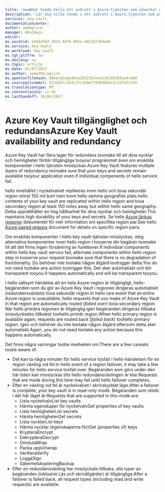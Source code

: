 ```yaml
---
title: "aaaWhat toodo hello ett avbrott i Azure-tjänsten som påverkar Azure Key Vault för händelsen | Microsoft Docs"
description: "Lär dig vilka toodo i ett avbrott i Azure-tjänsten som påverkar Azure Key Vault hello-händelse."
services: key-vault
documentationcenter: 
author: adamglick
manager: mbaldwin
editor: 
ms.assetid: 19a9af63-3032-447b-9d1a-b0125f384edb
ms.service: key-vault
ms.workload: key-vault
ms.tgt_pltfrm: na
ms.devlang: na
ms.topic: article
ms.date: 01/07/2017
ms.author: sumedhb;aglick
ms.openlocfilehash: 88eec82ada401a28323b3eea126168185ba4cdb0
ms.sourcegitcommit: 523283cc1b3c37c428e77850964dc1c33742c5f0
ms.translationtype: MT
ms.contentlocale: sv-SE
ms.lasthandoff: 10/06/2017
---
```

# <a name="azure-key-vault-availability-and-redundancy"></a><span data-ttu-id="6642d-103">Azure Key Vault tillgänglighet och redundans</span><span class="sxs-lookup"><span data-stu-id="6642d-103">Azure Key Vault availability and redundancy</span></span>
<span data-ttu-id="6642d-104">Azure Key Vault har flera lager för redundans toomake till att dina nycklar och hemligheter förblir tillgängliga tooyour programmet även om enskilda komponenter i hello tjänsten misslyckas.</span><span class="sxs-lookup"><span data-stu-id="6642d-104">Azure Key Vault features multiple layers of redundancy toomake sure that your keys and secrets remain available tooyour application even if individual components of hello service fail.</span></span>

<span data-ttu-id="6642d-105">hello innehållet i nyckelvalvet replikeras inom hello och tooa sekundär region minst 150 mil bort men inom hello samma geografisk plats.</span><span class="sxs-lookup"><span data-stu-id="6642d-105">hello contents of your key vault are replicated within hello region and tooa secondary region at least 150 miles away but within hello same geography.</span></span> <span data-ttu-id="6642d-106">Detta upprätthåller en hög hållbarhet för dina nycklar och hemligheter.</span><span class="sxs-lookup"><span data-stu-id="6642d-106">This maintains high durability of your keys and secrets.</span></span> <span data-ttu-id="6642d-107">Se hello [Azure länkas regioner](https://docs.microsoft.com/en-us/azure/best-practices-availability-paired-regions) dokumentet för mer information om specifika region par.</span><span class="sxs-lookup"><span data-stu-id="6642d-107">See hello [Azure paired regions](https://docs.microsoft.com/en-us/azure/best-practices-availability-paired-regions) document for details on specific region pairs.</span></span>

<span data-ttu-id="6642d-108">Om enskilda komponenter i hello key vault-tjänsten misslyckas, steg alternativa komponenter inom hello region i tooserve din begäran toomake till att det finns ingen försämring av funktioner.</span><span class="sxs-lookup"><span data-stu-id="6642d-108">If individual components within hello key vault service fail, alternate components within hello region step in tooserve your request toomake sure that there is no degradation of functionality.</span></span> <span data-ttu-id="6642d-109">Du behöver inte tootake någon åtgärd tootrigger detta.</span><span class="sxs-lookup"><span data-stu-id="6642d-109">You do not need tootake any action tootrigger this.</span></span> <span data-ttu-id="6642d-110">Det sker automatiskt och blir transparent tooyou.</span><span class="sxs-lookup"><span data-stu-id="6642d-110">It happens automatically and will be transparent tooyou.</span></span>

<span data-ttu-id="6642d-111">I hello sällsynt händelse att en hela Azure-region är tillgängligt, hello-begäranden som du gör av Azure Key Vault i regionen dirigeras automatiskt (*redundansväxlats*) tooa sekundär region.</span><span class="sxs-lookup"><span data-stu-id="6642d-111">In hello rare event that an entire Azure region is unavailable, hello requests that you make of Azure Key Vault in that region are automatically routed (*failed over*) tooa secondary region.</span></span> <span data-ttu-id="6642d-112">När hello primära regionen är tillgänglig igen begäranden dirigeras tillbaka (*misslyckades tillbaka*) toohello primär region.</span><span class="sxs-lookup"><span data-stu-id="6642d-112">When hello primary region is available again, requests are routed back (*failed back*) toohello primary region.</span></span> <span data-ttu-id="6642d-113">Igen och behöver du inte tootake någon åtgärd eftersom detta sker automatiskt.</span><span class="sxs-lookup"><span data-stu-id="6642d-113">Again, you do not need tootake any action because this happens automatically.</span></span>

<span data-ttu-id="6642d-114">Det finns några varningar toobe medveten om:</span><span class="sxs-lookup"><span data-stu-id="6642d-114">There are a few caveats toobe aware of:</span></span>

* <span data-ttu-id="6642d-115">Det kan ta några minuter för hello service toofail i hello-händelsen för en region växling vid fel.</span><span class="sxs-lookup"><span data-stu-id="6642d-115">In hello event of a region failover, it may take a few minutes for hello service toofail over.</span></span> <span data-ttu-id="6642d-116">Begäranden som görs under den här tiden kan misslyckas tills hello redundansväxlingen är klar.</span><span class="sxs-lookup"><span data-stu-id="6642d-116">Requests that are made during this time may fail until hello failover completes.</span></span>
* <span data-ttu-id="6642d-117">Efter en växling vid fel är nyckelvalvet i skrivskyddat läge.</span><span class="sxs-lookup"><span data-stu-id="6642d-117">After a failover is complete, your key vault is in read-only mode.</span></span> <span data-ttu-id="6642d-118">Begäranden som stöds i det här läget är:</span><span class="sxs-lookup"><span data-stu-id="6642d-118">Requests that are supported in this mode are:</span></span>
  * <span data-ttu-id="6642d-119">Lista nyckelvalv</span><span class="sxs-lookup"><span data-stu-id="6642d-119">List key vaults</span></span>
  * <span data-ttu-id="6642d-120">Hämta egenskaper för nyckelvalv</span><span class="sxs-lookup"><span data-stu-id="6642d-120">Get properties of key vaults</span></span>
  * <span data-ttu-id="6642d-121">Lista hemligheter</span><span class="sxs-lookup"><span data-stu-id="6642d-121">List secrets</span></span>
  * <span data-ttu-id="6642d-122">Hämta hemligheter</span><span class="sxs-lookup"><span data-stu-id="6642d-122">Get secrets</span></span>
  * <span data-ttu-id="6642d-123">Lista nycklar</span><span class="sxs-lookup"><span data-stu-id="6642d-123">List keys</span></span>
  * <span data-ttu-id="6642d-124">Hämta nycklar (egenskaperna för)</span><span class="sxs-lookup"><span data-stu-id="6642d-124">Get (properties of) keys</span></span>
  * <span data-ttu-id="6642d-125">Kryptera</span><span class="sxs-lookup"><span data-stu-id="6642d-125">Encrypt</span></span>
  * <span data-ttu-id="6642d-126">Dekryptera</span><span class="sxs-lookup"><span data-stu-id="6642d-126">Decrypt</span></span>
  * <span data-ttu-id="6642d-127">Omsluta</span><span class="sxs-lookup"><span data-stu-id="6642d-127">Wrap</span></span>
  * <span data-ttu-id="6642d-128">Packa upp</span><span class="sxs-lookup"><span data-stu-id="6642d-128">Unwrap</span></span>
  * <span data-ttu-id="6642d-129">Verifiera</span><span class="sxs-lookup"><span data-stu-id="6642d-129">Verify</span></span>
  * <span data-ttu-id="6642d-130">Logga</span><span class="sxs-lookup"><span data-stu-id="6642d-130">Sign</span></span>
  * <span data-ttu-id="6642d-131">Säkerhetskopiering</span><span class="sxs-lookup"><span data-stu-id="6642d-131">Backup</span></span>
* <span data-ttu-id="6642d-132">Efter en redundansväxling har misslyckats tillbaka, alla typer av begäranden (inklusive Läs *och* skrivåtgärder) är tillgängliga.</span><span class="sxs-lookup"><span data-stu-id="6642d-132">After a failover is failed back, all request types (including read *and* write requests) are available.</span></span>


